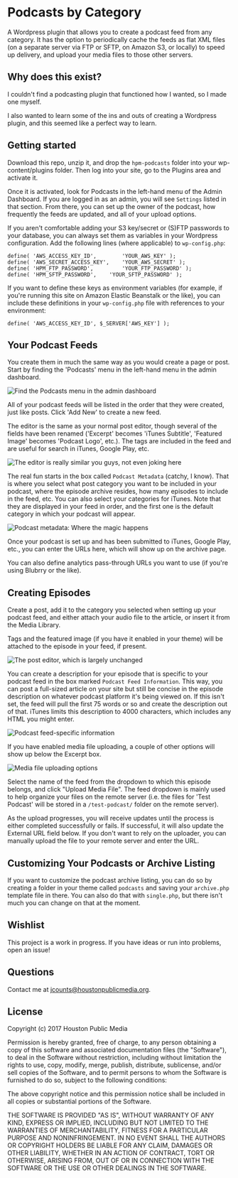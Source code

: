 # Podcasts by Category

A Wordpress plugin that allows you to create a podcast feed from any category. It has the option to periodically cache the feeds as flat XML files (on a separate server via FTP or SFTP, on Amazon S3, or locally) to speed up delivery, and upload your media files to those other servers.

## Why does this exist?

I couldn't find a podcasting plugin that functioned how I wanted, so I made one myself.

I also wanted to learn some of the ins and outs of creating a Wordpress plugin, and this seemed like a perfect way to learn.

## Getting started

Download this repo, unzip it, and drop the `hpm-podcasts` folder into your wp-content/plugins folder. Then log into your site, go to the Plugins area and activate it.

Once it is activated, look for Podcasts in the left-hand menu of the Admin Dashboard. If you are logged in as an admin, you will see `Settings` listed in that section. From there, you can set up the owner of the podcast, how frequently the feeds are updated, and all of your upload options.

If you aren't comfortable adding your S3 key/secret or (S)FTP passwords to your database, you can always set them as variables in your Wordpress configuration. Add the following lines (where applicable) to `wp-config.php`:
```
define( 'AWS_ACCESS_KEY_ID',		'YOUR_AWS_KEY' );
define( 'AWS_SECRET_ACCESS_KEY',	'YOUR_AWS_SECRET' );
define( 'HPM_FTP_PASSWORD', 		'YOUR_FTP_PASSWORD' );
define( 'HPM_SFTP_PASSWORD', 	'YOUR_SFTP_PASSWORD' );
```

If you want to define these keys as environment variables (for example, if you're running this site on Amazon Elastic Beanstalk or the like), you can include these definitions in your `wp-config.php` file with references to your environment:

```
define( 'AWS_ACCESS_KEY_ID', $_SERVER['AWS_KEY'] );
```

## Your Podcast Feeds

You create them in much the same way as you would create a page or post. Start by finding the 'Podcasts' menu in the left-hand menu in the admin dashboard.

![Find the Podcasts menu in the admin dashboard](screenshots/podcasts-1.png)

All of your podcast feeds will be listed in the order that they were created, just like posts. Click 'Add New' to create a new feed.

The editor is the same as your normal post editor, though several of the fields have been renamed ('Excerpt' becomes 'iTunes Subtitle', 'Featured Image' becomes 'Podcast Logo', etc.). The tags are included in the feed and are useful for search in iTunes, Google Play, etc.

![The editor is really similar you guys, not even joking here](screenshots/podcasts-2.png)

The real fun starts in the box called `Podcast Metadata` (catchy, I know). That is where you select what post category you want to be included in your podcast, where the episode archive resides, how many episodes to include in the feed, etc. You can also select your categories for iTunes. Note that they are displayed in your feed in order, and the first one is the default category in which your podcast will appear.

![Podcast metadata: Where the magic happens](screenshots/podcasts-3.png)

Once your podcast is set up and has been submitted to iTunes, Google Play, etc., you can enter the URLs here, which will show up on the archive page.

You can also define analytics pass-through URLs you want to use (if you're using Blubrry or the like).


## Creating Episodes

Create a post, add it to the category you selected when setting up your podcast feed, and either attach your audio file to the article, or insert it from the Media Library.

Tags and the featured image (if you have it enabled in your theme) will be attached to the episode in your feed, if present.

![The post editor, which is largely unchanged](screenshots/podcasts-4.png)

You can create a description for your episode that is specific to your podcast feed in the box marked `Podcast Feed Information`. This way, you can post a full-sized article on your site but still be concise in the episode description on whatever podcast platform it's being viewed on. If this isn't set, the feed will pull the first 75 words or so and create the description out of that. iTunes limits this description to 4000 characters, which includes any HTML you might enter.

![Podcast feed-specific information](screenshots/podcasts-5.png)

If you have enabled media file uploading, a couple of other options will show up below the Excerpt box.

![Media file uploading options](screenshots/podcasts-6.png)

Select the name of the feed from the dropdown to which this episode belongs, and click "Upload Media File". The feed dropdown is mainly used to help organize your files on the remote server (i.e. the files for 'Test Podcast' will be stored in a `/test-podcast/` folder on the remote server).

As the upload progresses, you will receive updates until the process is either completed successfully or fails. If successful, it will also update the External URL field below. If you don't want to rely on the uploader, you can manually upload the file to your remote server and enter the URL.

## Customizing Your Podcasts or Archive Listing

If you want to customize the podcast archive listing, you can do so by creating a folder in your theme called `podcasts` and saving your `archive.php` template file in there. You can also do that with `single.php`, but there isn't much you can change on that at the moment.

## Wishlist

This project is a work in progress. If you have ideas or run into problems, open an issue!

## Questions

Contact me at jcounts@houstonpublicmedia.org.

## License

Copyright (c) 2017 Houston Public Media

Permission is hereby granted, free of charge, to any person obtaining a copy of this software and associated documentation files (the "Software"), to deal in the Software without restriction, including without limitation the rights to use, copy, modify, merge, publish, distribute, sublicense, and/or sell copies of the Software, and to permit persons to whom the Software is furnished to do so, subject to the following conditions:

The above copyright notice and this permission notice shall be included in all copies or substantial portions of the Software.

THE SOFTWARE IS PROVIDED "AS IS", WITHOUT WARRANTY OF ANY KIND, EXPRESS OR IMPLIED, INCLUDING BUT NOT LIMITED TO THE WARRANTIES OF MERCHANTABILITY, FITNESS FOR A PARTICULAR PURPOSE AND NONINFRINGEMENT. IN NO EVENT SHALL THE AUTHORS OR COPYRIGHT HOLDERS BE LIABLE FOR ANY CLAIM, DAMAGES OR OTHER LIABILITY, WHETHER IN AN ACTION OF CONTRACT, TORT OR OTHERWISE, ARISING FROM, OUT OF OR IN CONNECTION WITH THE SOFTWARE OR THE USE OR OTHER DEALINGS IN THE SOFTWARE.

